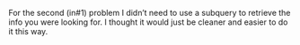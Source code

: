 For the second (in#1) problem I didn’t need to use a subquery to retrieve the info you were looking for. I thought it would just be cleaner and easier to do it this way. 
